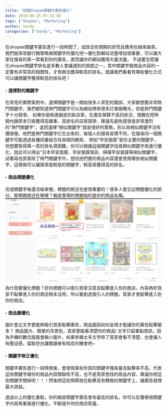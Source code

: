```yaml
---
title: "認識Shopee關鍵字廣告優化"
date: 2019-09-25 07:32:56
tags: ["Shopee", "Marketing"]
author: Sandy
categories: ["Sandy", "Marketing"]
---
```


在shopee關鍵字廣告進行一段時間了，成效沒有預期的好而且費用也越來越貴，我們就來改變行銷策略做關鍵字的優化吧～優化對網站流量增加很重要，可以讓大家在搜尋的第一頁看到你的廣告，進而讓你的網站獲得大量流量。
不過要怎麼優化shopee關鍵字排名是多數人會讓遇到的困惑之一，其中關鍵字跟商品內容的一定要有非常高的相關性，才有辦法獲得較高的排名，就讓我們看看有哪些優化方式可以讓關鍵字獲得較高的排名吧！

#### - 選擇對的關鍵字
在常見的實際案例中，選擇關鍵字是一開始很多人常犯的錯誤，大家都想要非常熱門關鍵字，我們都知道熱門關鍵字可以為網站帶來很多訂單跟曝光，但是熱門關鍵字十分競爭。
如果你是剛進蝦皮的新店家，在廣告預算不高的狀況，很難在短時間內跟原本已經獲得高權重、高排名的店家競爭，建議先避免競爭度非常激烈的“熱門關鍵字”，退而選擇“相似關鍵字”就是很好的策略，別以為相似關鍵字沒有價值喔，他們是熱門關鍵字衍生出來的，每個人的搜尋習慣不同，在搜尋同一個關鍵字可能透過各種詞彙組合找尋相同網頁，
例如“早安面膜”是你主要的關鍵字，但想要取得第一頁的排名很困難，你可以根據這個關鍵字找尋類似關鍵字來進行優化，因此可以得出“日本早安面膜、早安面膜現貨、檸檬早安面膜等相似關鍵字，試著尋找買家除了熱門關鍵字外，想找他們要的商品內容還會使用哪些相似關鍵字，這樣做可以讓競爭度較低的關鍵字，較容易獲得高的排名。

<!-- more -->

#### - 商品標題優化
完成關鍵字後還沒結束喔，標題的敘述也是很重要的！很多人會忘記標題優化的部分，那標題敘述在哪裡？蝦皮賣場的標題指的是你的商品名稱。
![image1](image1.jpg)
為什麼要優化標題？好的標題可以吸引買家注意並點擊進入你的商店，內容再好買家不點擊進入你的商店根本沒用，所以要創造吸引人的標題，買家才會點擊進入到你的商店。

#### - 商品圖優化
圖片會比文字更能夠吸引買家點擊廣告，商品圖該如何呈現才能讓你的廣告點擊變多？
商品圖大、簡單的背景色，買家更能看清楚你的商品!
文字只留重點資訊，因為手機的數位版面會縮小圖片，如果參雜太多文字除了買家會看不清楚、也會讓人有壓迫感，留點空白讓閱讀者有喘息的機會吧~

#### - 關鍵字修正優化
關鍵字廣告進行一段時間後，會發現某些你買的關鍵字搜尋量及點擊率不高，代表這些關鍵字跟你的商品內容關聯性不高，也不是買家想找的商品內容，建議你把這些關鍵字關掉吧！！！然後把這些預算放在點擊高有轉換的關鍵字上，讓廣告發揮最大效益。

透過以上的優化重點，你的蝦皮關鍵字廣告會有最佳的排名，你可以反覆檢視關鍵字內容再重複進行優化，不斷提升你的商店質量。
